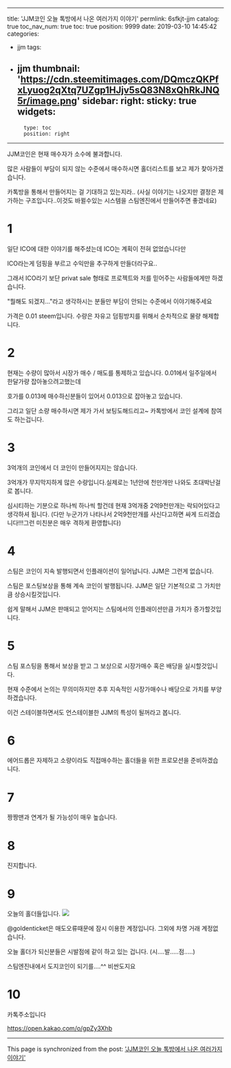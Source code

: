
---
title: 'JJM코인 오늘 톡방에서 나온 여러가지 이야기'
permlink: 6sfkjt-jjm
catalog: true
toc_nav_num: true
toc: true
position: 9999
date: 2019-03-10 14:45:42
categories:
- jjm
tags:
- jjm
thumbnail: 'https://cdn.steemitimages.com/DQmczQKPfxLyuog2qXtq7UZgp1HJjv5sQ83N8xQhRkJNQ5r/image.png'
sidebar:
    right:
        sticky: true
widgets:
    -
        type: toc
        position: right
---


JJM코인은 현재 매수자가 소수에 불과합니다.

많은 사람들이 부담이 되지 않는 수준에서 매수하시면 홀더리스트를 보고 제가 찾아가겠습니다.

카톡방을 통해서 만들어지는 걸 기대하고 있는지라..
(사실 이야기는 나오지만 결정은 제가하는 구조입니다..이것도 바뀔수있는 시스템을 스팀엔진에서 만들어주면 좋겠네요)

# 1

일단 ICO에 대한 이야기를 해주셨는데 ICO는 계획이 전혀 없었습니다만

ICO라는게 덤핑을 부르고 수익만을 추구하게 만들더라구요..

그래서 ICO라기 보단 privat sale 형태로 프로젝트와 저를 믿어주는 사람들에게만 하겠습니다.

"뭘해도 되겠지..."라고 생각하시는 분들만 부담이 안되는 수준에서 이야기해주세요

가격은 0.01 steem입니다.   수량은 자유고 덤핑방지를 위해서 순차적으로 물량 해제합니다.



# 2

현재는 수량이 많아서 시장가 매수 / 매도를 통제하고 있습니다. 0.01에서 일주일에서 한달가량 잡아놓으려고했는데  

호가를 0.013에 매수하신분들이 있어서 0.013으로 잡아놓고 있습니다.

그리고 일단 소량 매수하시면 제가 가서 보팅도해드리고~ 카톡방에서 코인 설계에 참여도 하는겁니다.

# 3

3억개의 코인에서 더 코인이 만들어지지는 않습니다.

3억개가 무지막지하게 많은 수량입니다.실제로는 1년안에 천만개만 나와도 초대박난걸로 봅니다.

심시티하는 기분으로 하나씩 하나씩 할건데 현재 3억개중 2억9천만개는 락되어있다고 생각하셔 됩니다.
(다만 누군가가 나타나서 2억9천만개를 사신다고하면 싸게 드리겠습니다!!!그런 미친분은 매우 격하게 환영합니다)

# 4
스팀은 코인이 지속 발행되면서 인플래이션이 일어납니다. JJM은 그런게 없습니다.

스팀은 포스팅보상을 통해 계속 코인이 발행됩니다. JJM은 일단 기본적으로 그 가치만큼 상승시킬것입니다. 

쉽게 말해서 JJM은 판매되고 얻어지는 스팀에서의 인플래이션만큼 가치가 증가할것입니다.

# 5

스팀 포스팅을 통해서 보상을 받고 그 보상으로 시장가매수 혹은 배당을 실시할것입니다.

현재 수준에서 논의는 무의미하지만 추후 지속적인 시장가매수나 배당으로 가치를 부양하겠습니다.

이건 스테이블하면서도 언스테이블한 JJM의 특성이 될꺼라고 봅니다. 

# 6

에어드롭은 자제하고 소량이라도 직접매수하는 홀더들을 위한 프로모션을 준비하겠습니다.

# 7
짱짱맨과 연계가 될 가능성이 매우 높습니다.

# 8 
진지합니다.

# 9
오늘의 홀더들입니다.
![](https://cdn.steemitimages.com/DQmczQKPfxLyuog2qXtq7UZgp1HJjv5sQ83N8xQhRkJNQ5r/image.png)

@goldenticket은 매도오류때문에 잠시 이용한 계정입니다. 그외에 차명 거래 계정없습니다.

오늘 홀더가 되신분들은 시발점에 같이 하고 있는 겁니다.
(시....발.....점.....)

스팀엔진내에서 도지코인이 되기를....^^ 비싼도지요

# 10

카톡주소입니다

https://open.kakao.com/o/gpZy3Xhb

- - -

This page is synchronized from the post: ['JJM코인 오늘 톡방에서 나온 여러가지 이야기'](https://steemit.com/@virus707/6sfkjt-jjm)
